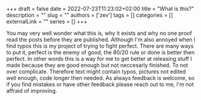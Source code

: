 +++ 
draft = false
date = 2022-07-23T11:23:02+02:00
title = "What is this?"
description = ""
slug = ""
authors = ['zev']
tags = []
categories = []
externalLink = ""
series = []
+++

You may very well wonder what this is, why it exists and why no one proof read the posts before they are published. Although I'm also annoyed when I find typos this is my project of trying to fight perfect. There are many ways to put it, perfect is the enemy of good, the 80/20 rule or done is better then perfect. In other words this is a way for me to get better at releasing stuff I made because they are good enough but not neccesarly finished. To not over complicate. Therefore text might contain typos, pictures not edited well enough, code longer then needed. As always feedback is welcome, so if you find mistakes or have other feedback please reach out to me, I'm not affraid of improving.